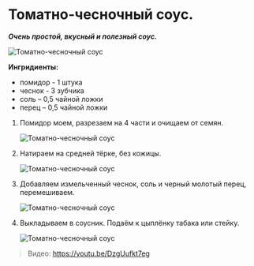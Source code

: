# Томатно-чесночный соус.

_**Очень простой, вкусный и полезный соус.**_

![Томатно-чесночный соус](/images/Kulinar/Sous/tomatno-chesnochnyj-sous_1.jpg 'Томатно-чесночный соус')

**Ингридиенты:**

- помидор - 1 штука
- чеснок - 3 зубчика
- соль – 0,5 чайной ложки
- перец – 0,5 чайной ложки

1.  Помидор моем, разрезаем на 4 части и очищаем от семян.

	![Томатно-чесночный соус](/images/Kulinar/Sous/tomatno-chesnochnyj-sous_2.jpg 'Томатно-чесночный соус')

2.  Натираем на средней тёрке, без кожицы.

	![Томатно-чесночный соус](/images/Kulinar/Sous/tomatno-chesnochnyj-sous_3.jpg 'Томатно-чесночный соус')

3.  Добавляем измельченный чеснок, соль и черный молотый перец, перемешиваем.

	![Томатно-чесночный соус](/images/Kulinar/Sous/tomatno-chesnochnyj-sous_4.jpg 'Томатно-чесночный соус')

4.  Выкладываем в соусник. Подаём к цыплёнку табака или стейку.

	![Томатно-чесночный соус](/images/Kulinar/Sous/tomatno-chesnochnyj-sous_5.jpg 'Томатно-чесночный соус')

> Видео: https://youtu.be/DzgUufkt7eg
